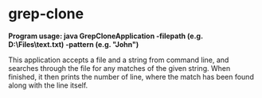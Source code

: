 # grep-clone
<b>Program usage: java GrepCloneApplication -filepath (e.g. D:\Files\text.txt) -pattern (e.g. "John")</b>

This application accepts a file and a string from command line, and searches through the file
for any matches of the given string. When finished, it then prints the number of line, where
the match has been found along with the line itself.
